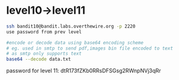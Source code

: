 # level10->level11

``` bash
ssh bandit10@bandit.labs.overthewire.org -p 2220
use password from prev level
```

```bash
#encode or decode data using base64 encoding scheme
# eg. used in smtp to send pdf,images bin file encoded to text
# as smtp only supports text
base64 --decode data.txt
```

password for level 11:
dtR173fZKb0RRsDFSGsg2RWnpNVj3qRr
